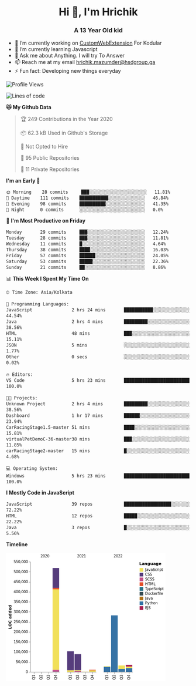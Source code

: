 <h1 align="center">Hi 👋, I'm Hrichik</h1>
<h3 align="center">A 13 Year Old kid</h3>


- 🔭 I’m currently working on [CustomWebExtension](https://github.com/hrichiksite/CustomWebExtension) For Kodular
- 🌱 I’m currently learning Javascript
- 💬 Ask me about Anything. I will try To Answer
- 📫 Reach me at my email hrichik.mazumder@hsdgroup.ga
- ⚡ Fun fact: Developing new things everyday

<!--START_SECTION:waka-->
![Profile Views](http://img.shields.io/badge/Profile%20Views-0-blue)

![Lines of code](https://img.shields.io/badge/From%20Hello%20World%20I%27ve%20Written-4.4%20million%20lines%20of%20code-blue)

**🐱 My Github Data** 

> 🏆 249 Contributions in the Year 2020
 > 
> 📦 62.3 kB Used in Github's Storage 
 > 
> 🚫 Not Opted to Hire
 > 
> 📜 95 Public Repositories
 > 
> 🔑 11 Private Repositories 

**I'm an Early 🐤** 

```text
🌞 Morning    28 commits     ███░░░░░░░░░░░░░░░░░░░░░░   11.81% 
🌆 Daytime    111 commits    ███████████░░░░░░░░░░░░░░   46.84% 
🌃 Evening    98 commits     ██████████░░░░░░░░░░░░░░░   41.35% 
🌙 Night      0 commits      ░░░░░░░░░░░░░░░░░░░░░░░░░   0.0%

```
📅 **I'm Most Productive on Friday** 

```text
Monday       29 commits     ███░░░░░░░░░░░░░░░░░░░░░░   12.24% 
Tuesday      28 commits     ███░░░░░░░░░░░░░░░░░░░░░░   11.81% 
Wednesday    11 commits     █░░░░░░░░░░░░░░░░░░░░░░░░   4.64% 
Thursday     38 commits     ████░░░░░░░░░░░░░░░░░░░░░   16.03% 
Friday       57 commits     ██████░░░░░░░░░░░░░░░░░░░   24.05% 
Saturday     53 commits     █████░░░░░░░░░░░░░░░░░░░░   22.36% 
Sunday       21 commits     ██░░░░░░░░░░░░░░░░░░░░░░░   8.86%

```


📊 **This Week I Spent My Time On** 

```text
⌚︎ Time Zone: Asia/Kolkata

💬 Programming Languages: 
JavaScript               2 hrs 24 mins       ███████████░░░░░░░░░░░░░░   44.54% 
Java                     2 hrs 4 mins        █████████░░░░░░░░░░░░░░░░   38.56% 
HTML                     48 mins             ███░░░░░░░░░░░░░░░░░░░░░░   15.11% 
JSON                     5 mins              ░░░░░░░░░░░░░░░░░░░░░░░░░   1.77% 
Other                    0 secs              ░░░░░░░░░░░░░░░░░░░░░░░░░   0.02%

🔥 Editors: 
VS Code                  5 hrs 23 mins       █████████████████████████   100.0%

🐱‍💻 Projects: 
Unknown Project          2 hrs 4 mins        █████████░░░░░░░░░░░░░░░░   38.56% 
Dashboard                1 hr 17 mins        ██████░░░░░░░░░░░░░░░░░░░   23.94% 
CarRacingStage1.5-master 51 mins             ████░░░░░░░░░░░░░░░░░░░░░   15.81% 
virtualPetDemoC-36-master38 mins             ███░░░░░░░░░░░░░░░░░░░░░░   11.85% 
carRacingStage2-master   15 mins             █░░░░░░░░░░░░░░░░░░░░░░░░   4.68%

💻 Operating System: 
Windows                  5 hrs 23 mins       █████████████████████████   100.0%

```

**I Mostly Code in JavaScript** 

```text
JavaScript               39 repos            ██████████████████░░░░░░░   72.22% 
HTML                     12 repos            █████░░░░░░░░░░░░░░░░░░░░   22.22% 
Java                     3 repos             █░░░░░░░░░░░░░░░░░░░░░░░░   5.56%

```


**Timeline**

![Chart not found](https://github.com/hrichiksite/hrichiksite/blob/master/charts/bar_graph.png) 


<!--END_SECTION:waka-->

